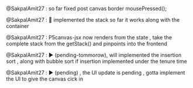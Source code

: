 

@SakpalAmit27 : so far fixed post canvas border mousePressed();

@SakpalAmit27 : 💯 implemented the stack so far it works along with the container 

@SakpalAmit27 : P5canvas-jsx now renders from the state , take the complete stack from the getStack() and pinpoints into the frontend 

@SakpalAmit27 : ▶️ (pending-tommorow), will implemented the insertion sort , along with bubble sort if insertion implemented under the tenure time 
 
@SakpalAmit27 : ▶️ (pending) , the UI update is pending , gotta implement the UI to give the canvas cick in 



